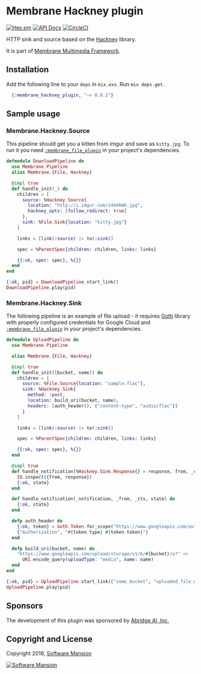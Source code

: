 # Membrane Hackney plugin

[![Hex.pm](https://img.shields.io/hexpm/v/membrane_hackney_plugin.svg)](https://hex.pm/packages/membrane_hackney_plugin)
[![API Docs](https://img.shields.io/badge/api-docs-yellow.svg?style=flat)](https://hexdocs.pm/membrane_hackney_plugin/)
[![CircleCI](https://circleci.com/gh/membraneframework/membrane_hackney_plugin.svg?style=svg)](https://circleci.com/gh/membraneframework/membrane_hackney_plugin) 

HTTP sink and source based on the [Hackney](https://github.com/benoitc/hackney) library.

It is part of [Membrane Multimedia Framework](https://membraneframework.org).

## Installation

Add the following line to your `deps` in `mix.exs`.  Run `mix deps.get`.

```elixir
  {:membrane_hackney_plugin, "~> 0.8.2"}
```

## Sample usage

### Membrane.Hackney.Source

This pipeline should get you a kitten from imgur and save as `kitty.jpg`. To run it you need 
[`:membrane_file_plugin`](https://github.com/membraneframework/membrane_file_plugin) in your project's dependencies.

```elixir
defmodule DownloadPipeline do
  use Membrane.Pipeline
  alias Membrane.{File, Hackney}

  @impl true
  def handle_init(_) do
    children = [
      source: %Hackney.Source{
        location: "http://i.imgur.com/z4d4kWk.jpg",
        hackney_opts: [follow_redirect: true]
      },
      sink: %File.Sink{location: "kitty.jpg"}
    ]

    links = [link(:source) |> to(:sink)]

    spec = %ParentSpec{children: children, links: links}

    {{:ok, spec: spec}, %{}}
  end
end

{:ok, pid} = DownloadPipeline.start_link()
DownloadPipeline.play(pid)
```

### Membrane.Hackney.Sink

The following pipeline is an example of file upload - it requires [Goth](https://github.com/peburrows/goth) library with
properly configured credentials for Google Cloud and [`:membrane_file_plugin`](https://github.com/membraneframework/membrane_file_plugin) in your project's dependencies.

```elixir
defmodule UploadPipeline do
  use Membrane.Pipeline

  alias Membrane.{File, Hackney}

  @impl true
  def handle_init([bucket, name]) do
    children = [
      source: %File.Source{location: "sample.flac"},
      sink: %Hackney.Sink{
        method: :post,
        location: build_uri(bucket, name),
        headers: [auth_header(), {"content-type", "audio/flac"}]
      }
    ]

    links = [link(:source) |> to(:sink)]

    spec = %ParentSpec{children: children, links: links}

    {{:ok, spec: spec}, %{}}
  end

  @impl true
  def handle_notification(%Hackney.Sink.Response{} = response, from, _ctx, state) do
    IO.inspect({from, response})
    {:ok, state}
  end

  def handle_notification(_notification, _from, _ctx, state) do
    {:ok, state}
  end

  defp auth_header do
    {:ok, token} = Goth.Token.for_scope("https://www.googleapis.com/auth/devstorage.read_write")
    {"Authorization", "#{token.type} #{token.token}"}
  end

  defp build_uri(bucket, name) do
    "https://www.googleapis.com/upload/storage/v1/b/#{bucket}/o?" <>
      URI.encode_query(uploadType: "media", name: name)
  end
end

{:ok, pid} = UploadPipeline.start_link(["some_bucket", "uploaded_file_name.flac"])
UploadPipeline.play(pid)
```

## Sponsors

The development of this plugin was sponsored by [Abridge AI, Inc.](https://abridge.com)

## Copyright and License

Copyright 2018, [Software Mansion](https://swmansion.com/?utm_source=git&utm_medium=readme&utm_campaign=membrane)

[![Software Mansion](https://logo.swmansion.com/logo?color=white&variant=desktop&width=200&tag=membrane-github)](https://swmansion.com/?utm_source=git&utm_medium=readme&utm_campaign=membrane)
